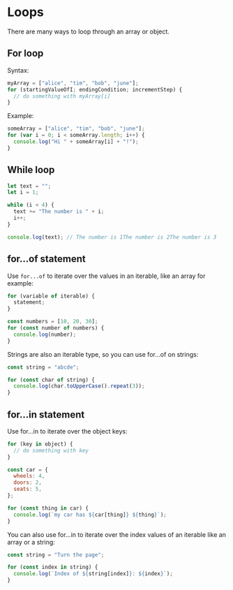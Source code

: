 # Loops

There are many ways to loop through an array or object.

## For loop

Syntax:

```js
myArray = ["alice", "tim", "bob", "june"];
for (startingValueOfI; endingCondition; incrementStep) {
  // do something with myArray[i]
}
```

Example:

```js
someArray = ["alice", "tim", "bob", "june"];
for (var i = 0; i < someArray.length; i++) {
  console.log("Hi " + someArray[i] + "!");
}
```

## While loop

```js
let text = "";
let i = 1;

while (i < 4) {
  text += "The number is " + i;
  i++;
}

console.log(text); // The number is 1The number is 2The number is 3
```

## for...of statement

Use `for...of` to iterate over the values in an iterable, like an array for example:

```js
for (variable of iterable) {
  statement;
}
```

```js
const numbers = [10, 20, 30];
for (const number of numbers) {
  console.log(number);
}
```

Strings are also an iterable type, so you can use for...of on strings:

```js
const string = "abcde";

for (const char of string) {
  console.log(char.toUpperCase().repeat(3));
}
```

## for...in statement

Use for...in to iterate over the object keys:

```js
for (key in object) {
  // do something with key
}
```

```js
const car = {
  wheels: 4,
  doors: 2,
  seats: 5,
};

for (const thing in car) {
  console.log(`my car has ${car[thing]} ${thing}`);
}
```

You can also use for...in to iterate over the index values of an iterable like an array or a string:

```js
const string = "Turn the page";

for (const index in string) {
  console.log(`Index of ${string[index]}: ${index}`);
}
```
